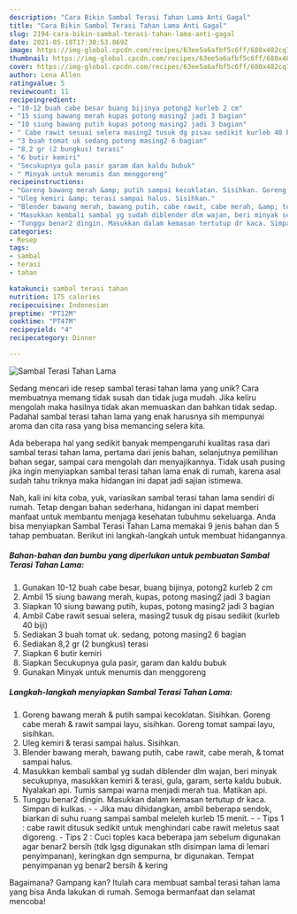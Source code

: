 ```yaml
---
description: "Cara Bikin Sambal Terasi Tahan Lama Anti Gagal"
title: "Cara Bikin Sambal Terasi Tahan Lama Anti Gagal"
slug: 2194-cara-bikin-sambal-terasi-tahan-lama-anti-gagal
date: 2021-05-18T17:30:53.869Z
image: https://img-global.cpcdn.com/recipes/63ee5a6afbf5c6ff/680x482cq70/sambal-terasi-tahan-lama-foto-resep-utama.jpg
thumbnail: https://img-global.cpcdn.com/recipes/63ee5a6afbf5c6ff/680x482cq70/sambal-terasi-tahan-lama-foto-resep-utama.jpg
cover: https://img-global.cpcdn.com/recipes/63ee5a6afbf5c6ff/680x482cq70/sambal-terasi-tahan-lama-foto-resep-utama.jpg
author: Lena Allen
ratingvalue: 5
reviewcount: 11
recipeingredient:
- "10-12 buah cabe besar buang bijinya potong2 kurleb 2 cm"
- "15 siung bawang merah kupas potong masing2 jadi 3 bagian"
- "10 siung bawang putih kupas potong masing2 jadi 3 bagian"
- " Cabe rawit sesuai selera masing2 tusuk dg pisau sedikit kurleb 40 biji"
- "3 buah tomat uk sedang potong masing2 6 bagian"
- "8,2 gr (2 bungkus) terasi"
- "6 butir kemiri"
- "Secukupnya gula pasir garam dan kaldu bubuk"
- " Minyak untuk menumis dan menggoreng"
recipeinstructions:
- "Goreng bawang merah &amp; putih sampai kecoklatan. Sisihkan. Goreng cabe merah &amp; rawit sampai layu, sisihkan. Goreng tomat sampai layu, sisihkan."
- "Uleg kemiri &amp; terasi sampai halus. Sisihkan."
- "Blender bawang merah, bawang putih, cabe rawit, cabe merah, &amp; tomat sampai halus."
- "Masukkan kembali sambal yg sudah diblender dlm wajan, beri minyak secukupnya, masukkan kemiri &amp; terasi, gula, garam, serta kaldu bubuk. Nyalakan api. Tumis sampai warna menjadi merah tua. Matikan api."
- "Tunggu benar2 dingin. Masukkan dalam kemasan tertutup dr kaca. Simpan di kulkas.  Jika mau dihidangkan, ambil beberapa sendok, biarkan di suhu ruang sampai sambal meleleh kurleb 15 menit.  Tips 1 : cabe rawit ditusuk sedikit untuk menghindari cabe rawit meletus saat digoreng. Tips 2 : Cuci toples kaca beberapa jam sebelum digunakan agar benar2 bersih (tdk lgsg digunakan stlh disimpan lama di lemari penyimpanan), keringkan dgn sempurna, br digunakan. Tempat penyimpanan yg benar2 bersih &amp; kering"
categories:
- Resep
tags:
- sambal
- terasi
- tahan

katakunci: sambal terasi tahan 
nutrition: 175 calories
recipecuisine: Indonesian
preptime: "PT12M"
cooktime: "PT47M"
recipeyield: "4"
recipecategory: Dinner

---
```



![Sambal Terasi Tahan Lama](https://img-global.cpcdn.com/recipes/63ee5a6afbf5c6ff/680x482cq70/sambal-terasi-tahan-lama-foto-resep-utama.jpg)

Sedang mencari ide resep sambal terasi tahan lama yang unik? Cara membuatnya memang tidak susah dan tidak juga mudah. Jika keliru mengolah maka hasilnya tidak akan memuaskan dan bahkan tidak sedap. Padahal sambal terasi tahan lama yang enak harusnya sih mempunyai aroma dan cita rasa yang bisa memancing selera kita.

Ada beberapa hal yang sedikit banyak mempengaruhi kualitas rasa dari sambal terasi tahan lama, pertama dari jenis bahan, selanjutnya pemilihan bahan segar, sampai cara mengolah dan menyajikannya. Tidak usah pusing jika ingin menyiapkan sambal terasi tahan lama enak di rumah, karena asal sudah tahu triknya maka hidangan ini dapat jadi sajian istimewa.




Nah, kali ini kita coba, yuk, variasikan sambal terasi tahan lama sendiri di rumah. Tetap dengan bahan sederhana, hidangan ini dapat memberi manfaat untuk membantu menjaga kesehatan tubuhmu sekeluarga. Anda bisa menyiapkan Sambal Terasi Tahan Lama memakai 9 jenis bahan dan 5 tahap pembuatan. Berikut ini langkah-langkah untuk membuat hidangannya.

<!--inarticleads1-->

##### Bahan-bahan dan bumbu yang diperlukan untuk pembuatan Sambal Terasi Tahan Lama:

1. Gunakan 10-12 buah cabe besar, buang bijinya, potong2 kurleb 2 cm
1. Ambil 15 siung bawang merah, kupas, potong masing2 jadi 3 bagian
1. Siapkan 10 siung bawang putih, kupas, potong masing2 jadi 3 bagian
1. Ambil  Cabe rawit sesuai selera, masing2 tusuk dg pisau sedikit (kurleb 40 biji)
1. Sediakan 3 buah tomat uk. sedang, potong masing2 6 bagian
1. Sediakan 8,2 gr (2 bungkus) terasi
1. Siapkan 6 butir kemiri
1. Siapkan Secukupnya gula pasir, garam dan kaldu bubuk
1. Gunakan  Minyak untuk menumis dan menggoreng




<!--inarticleads2-->

##### Langkah-langkah menyiapkan Sambal Terasi Tahan Lama:

1. Goreng bawang merah &amp; putih sampai kecoklatan. Sisihkan. Goreng cabe merah &amp; rawit sampai layu, sisihkan. Goreng tomat sampai layu, sisihkan.
1. Uleg kemiri &amp; terasi sampai halus. Sisihkan.
1. Blender bawang merah, bawang putih, cabe rawit, cabe merah, &amp; tomat sampai halus.
1. Masukkan kembali sambal yg sudah diblender dlm wajan, beri minyak secukupnya, masukkan kemiri &amp; terasi, gula, garam, serta kaldu bubuk. Nyalakan api. Tumis sampai warna menjadi merah tua. Matikan api.
1. Tunggu benar2 dingin. Masukkan dalam kemasan tertutup dr kaca. Simpan di kulkas. -  - Jika mau dihidangkan, ambil beberapa sendok, biarkan di suhu ruang sampai sambal meleleh kurleb 15 menit. -  - Tips 1 : cabe rawit ditusuk sedikit untuk menghindari cabe rawit meletus saat digoreng. - Tips 2 : Cuci toples kaca beberapa jam sebelum digunakan agar benar2 bersih (tdk lgsg digunakan stlh disimpan lama di lemari penyimpanan), keringkan dgn sempurna, br digunakan. Tempat penyimpanan yg benar2 bersih &amp; kering




Bagaimana? Gampang kan? Itulah cara membuat sambal terasi tahan lama yang bisa Anda lakukan di rumah. Semoga bermanfaat dan selamat mencoba!
